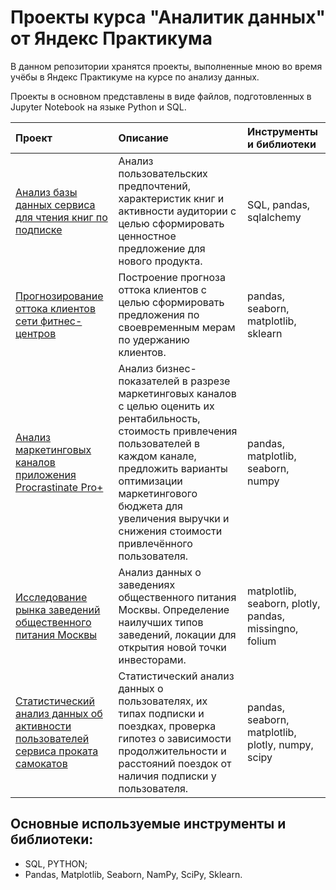 # Проекты курса "Аналитик данных" от Яндекс Практикума

В данном репозитории хранятся проекты, выполненные мною во время учёбы в Яндекс Практикуме на курсе по анализу данных.

Проекты в основном представлены в виде файлов, подготовленных в Jupyter Notebook на языке Python и SQL.

| Проект             | Описание         | Инструменты и библиотеки                    |
| :-------------------- | :-------------------- |:-------------------- |
| [Анализ базы данных сервиса для чтения книг по подписке](https://github.com/StVeronika/yandex_practicum/tree/main/SQL) | Анализ пользовательских предпочтений, характеристик книг и активности аудитории с целью сформировать ценностное предложение для нового продукта. | SQL, pandas, sqlalchemy |
| [Прогнозирование оттока клиентов сети фитнес-центров](https://github.com/StVeronika/yandex_practicum/tree/main/churn_rate_prediction_model) | Построение прогноза оттока клиентов с целью сформировать предложения по своевременным мерам по удержанию клиентов. | pandas, seaborn, matplotlib, sklearn|
| [Анализ маркетинговых каналов приложения Procrastinate Pro+](https://github.com/StVeronika/yandex_practicum/tree/main/marketing_channel_analysis) | Анализ бизнес-показателей в разрезе маркетинговых каналов с целью оценить их рентабильность, стоимость привлечения пользователей в каждом канале, предложить варианты оптимизации маркетингового бюджета для увеличения выручки и снижения стоимости привлечённого пользователя. | pandas, matplotlib, seaborn, numpy|
| [Исследование рынка заведений общественного питания Москвы](https://github.com/StVeronika/yandex_practicum/tree/main/research_of_the_moscow_catering_market) | Анализ данных о заведениях общественного питания Москвы. Определение наилучших типов заведений, локации для открытия новой точки инвесторами. | matplotlib, seaborn, plotly, pandas, missingno, folium|
| [Статистический анализ данных об активности пользователей сервиса проката самокатов](https://github.com/StVeronika/yandex_practicum/tree/main/statistical_analysis) | Статистический анализ данных о пользователях, их типах подписки и поездках, проверка гипотез о зависимости продолжительности и расстояний поездок от наличия подписки у пользователя. | pandas, seaborn, matplotlib, plotly, numpy, scipy|



## Основные используемые инструменты и библиотеки:
 - SQL, PYTHON;
 - Pandas, Matplotlib, Seaborn, NamPy, SciPy, Sklearn.
